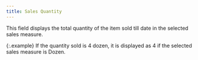 ```yaml
---
title: Sales Quantity
---
```



This field displays the total quantity of the item sold till date in  the selected sales measure.


{:.example}
If the quantity sold is 4 dozen, it is displayed as 4 if the selected  sales measure is Dozen.
